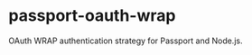 passport-oauth-wrap
===================

OAuth WRAP authentication strategy for Passport and Node.js.
